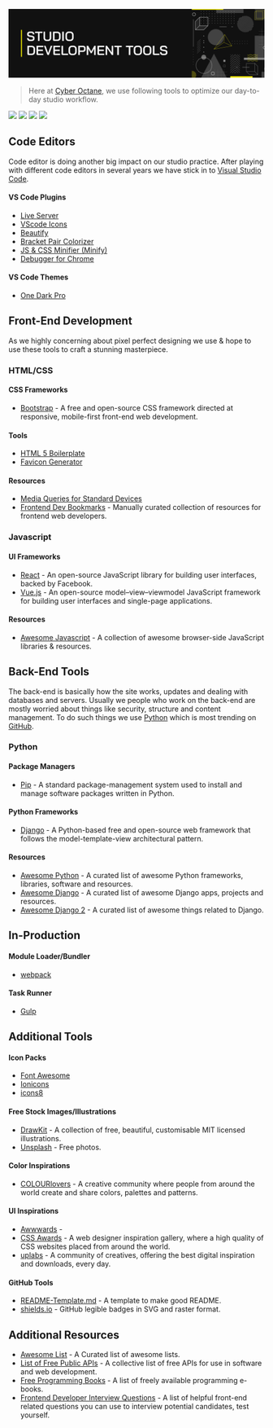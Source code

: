 ![Studio Dev Tools](img/github-header-strip.png)

> Here at [Cyber Octane](http://www.cyberoctane.com/), we use following tools to optimize our day-to-day studio workflow.

[![](https://img.shields.io/badge/%E2%9D%A4-Django%20Cheat%20Sheet-0a0a0a.svg?style=flat&colorA=0a0a0a)](https://github.com/CyberOctane/studio-dev-tools/blob/master/src/django_cheat_sheet.md)
[![](https://img.shields.io/badge/%E2%9D%A4-WordPress%20Cheat%20Sheet-0a0a0a.svg?style=flat&colorA=0a0a0a)](https://github.com/CyberOctane/studio-dev-tools/blob/master/src/wordpress_cheat_sheet.md)
[![](https://img.shields.io/badge/-Fontend%20Road%20Map%202020-0a0a0a.svg?style=flat&colorA=0a0a0a)](https://roadmap.sh/frontend)
[![](https://img.shields.io/badge/-Backend%20Road%20Map%202020-0a0a0a.svg?style=flat&colorA=0a0a0a)](https://roadmap.sh/backend)

## Code Editors
Code editor is doing another big impact on our studio practice. After playing with different code editors in several years we have stick in to [Visual Studio Code](https://code.visualstudio.com/).

#### VS Code Plugins
- [Live Server](https://marketplace.visualstudio.com/items?itemName=ritwickdey.LiveServer)
- [VScode Icons](https://marketplace.visualstudio.com/items?itemName=robertohuertasm.vscode-icons)
- [Beautify](https://marketplace.visualstudio.com/items?itemName=HookyQR.beautify)
- [Bracket Pair Colorizer](https://marketplace.visualstudio.com/items?itemName=CoenraadS.bracket-pair-colorizer)
- [JS & CSS Minifier (Minify)](https://marketplace.visualstudio.com/items?itemName=olback.es6-css-minify)
- [Debugger for Chrome](https://marketplace.visualstudio.com/items?itemName=msjsdiag.debugger-for-chrome)

#### VS Code Themes
- [One Dark Pro](https://marketplace.visualstudio.com/items?itemName=zhuangtongfa.Material-theme)

## Front-End Development
As we highly concerning about pixel perfect designing we use & hope to use these tools to craft a stunning masterpiece.

### HTML/CSS

#### CSS Frameworks
- [Bootstrap](https://getbootstrap.com/) - A free and open-source CSS framework directed at responsive, mobile-first front-end web development.

#### Tools
- [HTML 5 Boilerplate](https://github.com/h5bp/html5-boilerplate)
- [Favicon Generator](https://realfavicongenerator.net/)

#### Resources
- [Media Queries for Standard Devices](src/media_queries_for_standard_devices.md)
- [Frontend Dev Bookmarks](https://github.com/dypsilon/frontend-dev-bookmarks) - Manually curated collection of resources for frontend web developers.

### Javascript

#### UI Frameworks
- [React](https://reactjs.org/) - An open-source JavaScript library for building user interfaces, backed by Facebook.
- [Vue.js](https://vuejs.org/) - An open-source model–view–viewmodel JavaScript framework for building user interfaces and single-page applications.

#### Resources
- [Awesome Javascript](https://github.com/sorrycc/awesome-javascript) - A collection of awesome browser-side JavaScript libraries & resources.

## Back-End Tools
The back-end is basically how the site works, updates and dealing with databases and servers. Usually we people who work on the back-end are mostly worried about things like security, structure and content management. To do such things we use [Python](https://www.python.org/) which is most trending on [GitHub](https://github.com/).

### Python

#### Package Managers
- [Pip](https://pypi.org/project/pip/) - A standard package-management system used to install and manage software packages written in Python.

#### Python Frameworks
- [Django](https://www.djangoproject.com/) - A Python-based free and open-source web framework that follows the model-template-view architectural pattern.

#### Resources
- [Awesome Python](https://github.com/vinta/awesome-python) - A curated list of awesome Python frameworks, libraries, software and resources.
- [Awesome Django](https://github.com/shahraizali/awesome-django) - A curated list of awesome Django apps, projects and resources.
- [Awesome Django 2](https://github.com/wsvincent/awesome-django) - A curated list of awesome things related to Django.

## In-Production

#### Module Loader/Bundler
- [webpack](https://webpack.js.org/)

#### Task Runner
- [Gulp](https://gulpjs.com/)

## Additional Tools

#### Icon Packs
- [Font Awesome](https://fontawesome.com/)
- [Ionicons](https://ionicons.com/)
- [icons8](https://icons8.com/)

#### Free Stock Images/Illustrations
- [DrawKit](https://www.drawkit.io/) - A collection of free, beautiful, customisable MIT licensed illustrations.
- [Unsplash](https://unsplash.com/er) - Free photos.

#### Color Inspirations
- [COLOURlovers](https://www.colourlovers.com/) - A creative community where people from around the world create and share colors, palettes and patterns.

#### UI Inspirations
- [Awwwards](https://www.awwwards.com/) - 
- [CSS Awards](https://www.cssawards.net/) - A web designer inspiration gallery, where a high quality of CSS websites placed from around the world.
- [uplabs](https://www.uplabs.com/) - A community of creatives, offering the best digital inspiration and downloads, every day.

#### GitHub Tools

- [README-Template.md](https://gist.github.com/PurpleBooth/109311bb0361f32d87a2) - A template to make good README.
- [shields.io](https://github.com/badges/shields/) - GitHub legible badges in SVG and raster format.

## Additional Resources

- [Awesome List](https://github.com/sindresorhus/awesome) - A Curated list of awesome lists.
- [List of Free Public APIs](https://github.com/toddmotto/public-apis) - A collective list of free APIs for use in software and web development.
- [Free Programming Books](https://github.com/EbookFoundation/free-programming-books) - A list of freely available programming e-books.
- [Frontend Developer Interview Questions](https://github.com/h5bp/Front-end-Developer-Interview-Questions) - A list of helpful front-end related questions you can use to interview potential candidates, test yourself.